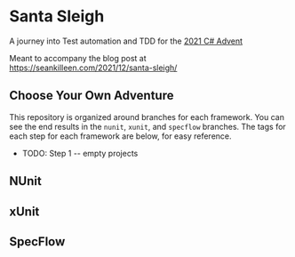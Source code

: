 # Santa Sleigh

A journey into Test automation and TDD for the [2021 C# Advent](https://www.csadvent.christmas/)

Meant to accompany the blog post at <https://seankilleen.com/2021/12/santa-sleigh/>

## Choose Your Own Adventure

This repository is organized around branches for each framework. You can see the end results in the `nunit`, `xunit`, and `specflow` branches. The tags for each step for each framework are below, for easy reference.

* TODO: Step 1 -- empty projects

## NUnit

## xUnit

## SpecFlow